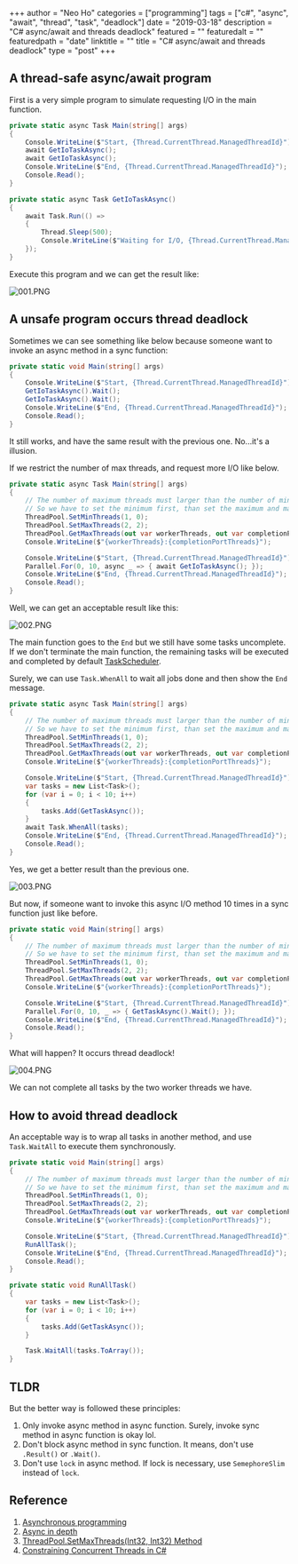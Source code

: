 +++
author = "Neo Ho"
categories = ["programming"]
tags = ["c#", "async", "await", "thread", "task", "deadlock"]
date = "2019-03-18"
description = "C# async/await and threads deadlock"
featured = ""
featuredalt = ""
featuredpath = "date"
linktitle = ""
title = "C# async/await and threads deadlock"
type = "post"
+++

## A thread-safe async/await program
First is a very simple program to simulate requesting I/O in the main function.
```csharp
private static async Task Main(string[] args)
{
    Console.WriteLine($"Start, {Thread.CurrentThread.ManagedThreadId}");
    await GetIoTaskAsync();
    await GetIoTaskAsync();
    Console.WriteLine($"End, {Thread.CurrentThread.ManagedThreadId}");
    Console.Read();
}

private static async Task GetIoTaskAsync()
{
    await Task.Run(() =>
    {
        Thread.Sleep(500);
        Console.WriteLine($"Waiting for I/O, {Thread.CurrentThread.ManagedThreadId}");
    });
}
```
Execute this program and we can get the result like:

![001.PNG](/img/2019/03/001.PNG)

## A unsafe program occurs thread deadlock
Sometimes we can see something like below because someone want to invoke an async method in a sync function:
```csharp
private static void Main(string[] args)
{
    Console.WriteLine($"Start, {Thread.CurrentThread.ManagedThreadId}");
    GetIoTaskAsync().Wait();
    GetIoTaskAsync().Wait();
    Console.WriteLine($"End, {Thread.CurrentThread.ManagedThreadId}");
    Console.Read();
}
```
It still works, and have the same result with the previous one.
No...it's a illusion. 

If we restrict the number of max threads, and request more I/O like below.
```csharp
private static async Task Main(string[] args)
{
    // The number of maximum threads must larger than the number of minimum threads (can't equal).
    // So we have to set the minimum first, than set the maximum and make sure max > min.
    ThreadPool.SetMinThreads(1, 0);
    ThreadPool.SetMaxThreads(2, 2);
    ThreadPool.GetMaxThreads(out var workerThreads, out var completionPortThreads);
    Console.WriteLine($"{workerThreads}:{completionPortThreads}");

    Console.WriteLine($"Start, {Thread.CurrentThread.ManagedThreadId}");
    Parallel.For(0, 10, async _ => { await GetIoTaskAsync(); });
    Console.WriteLine($"End, {Thread.CurrentThread.ManagedThreadId}");
    Console.Read();
}
```
Well, we can get an acceptable result like this:

![002.PNG](/img/2019/03/002.PNG)

The main function goes to the `End` but we still have some tasks uncomplete. 
If we don't terminate the main function, the remaining tasks will be executed and completed by default [TaskScheduler](https://docs.microsoft.com/zh-tw/dotnet/api/system.threading.tasks.taskscheduler).

Surely, we can use `Task.WhenAll` to wait all jobs done and then show the `End` message.
```csharp
private static async Task Main(string[] args)
{
    // The number of maximum threads must larger than the number of minimum threads (can't equal).
    // So we have to set the minimum first, than set the maximum and make sure max > min.
    ThreadPool.SetMinThreads(1, 0);
    ThreadPool.SetMaxThreads(2, 2);
    ThreadPool.GetMaxThreads(out var workerThreads, out var completionPortThreads);
    Console.WriteLine($"{workerThreads}:{completionPortThreads}");

    Console.WriteLine($"Start, {Thread.CurrentThread.ManagedThreadId}");
    var tasks = new List<Task>();
    for (var i = 0; i < 10; i++)
    {
        tasks.Add(GetTaskAsync());
    }
    await Task.WhenAll(tasks);
    Console.WriteLine($"End, {Thread.CurrentThread.ManagedThreadId}");
    Console.Read();
}
```
Yes, we get a better result than the previous one.

![003.PNG](/img/2019/03/003.PNG)

But now, if someone want to invoke this async I/O method 10 times in a sync function just like before. 
```csharp
private static void Main(string[] args)
{
    // The number of maximum threads must larger than the number of minimum threads (can't equal).
    // So we have to set the minimum first, than set the maximum and make sure max > min.
    ThreadPool.SetMinThreads(1, 0);
    ThreadPool.SetMaxThreads(2, 2);
    ThreadPool.GetMaxThreads(out var workerThreads, out var completionPortThreads);
    Console.WriteLine($"{workerThreads}:{completionPortThreads}");

    Console.WriteLine($"Start, {Thread.CurrentThread.ManagedThreadId}");
    Parallel.For(0, 10, _ => { GetTaskAsync().Wait(); });
    Console.WriteLine($"End, {Thread.CurrentThread.ManagedThreadId}");
    Console.Read();
}
```
What will happen? It occurs thread deadlock!

![004.PNG](/img/2019/03/004.PNG)

We can not complete all tasks by the two worker threads we have.

## How to avoid thread deadlock
An acceptable way is to wrap all tasks in another method, and use `Task.WaitAll` to execute them synchronously.
```csharp
private static void Main(string[] args)
{
    // The number of maximum threads must larger than the number of minimum threads (can't equal).
    // So we have to set the minimum first, than set the maximum and make sure max > min.
    ThreadPool.SetMinThreads(1, 0);
    ThreadPool.SetMaxThreads(2, 2);
    ThreadPool.GetMaxThreads(out var workerThreads, out var completionPortThreads);
    Console.WriteLine($"{workerThreads}:{completionPortThreads}");

    Console.WriteLine($"Start, {Thread.CurrentThread.ManagedThreadId}");
    RunAllTask();
    Console.WriteLine($"End, {Thread.CurrentThread.ManagedThreadId}");
    Console.Read();
}

private static void RunAllTask()
{
    var tasks = new List<Task>();
    for (var i = 0; i < 10; i++)
    {
        tasks.Add(GetTaskAsync());
    }

    Task.WaitAll(tasks.ToArray());
}
```
## TLDR
But the better way is followed these principles:
1. Only invoke async method in async function. Surely, invoke sync method in async function is okay lol.
2. Don't block async method in sync function. It means, don't use `.Result()` or `.Wait()`.
3. Don't use `lock` in async method. If lock is necessary, use `SemephoreSlim` instead of `lock`.

## Reference
1. [Asynchronous programming](https://docs.microsoft.com/en-us/dotnet/csharp/async)
2. [Async in depth](https://docs.microsoft.com/en-us/dotnet/standard/async-in-depth)
3. [ThreadPool.SetMaxThreads(Int32, Int32) Method](https://docs.microsoft.com/zh-tw/dotnet/api/system.threading.threadpool.setmaxthreads)
4. [Constraining Concurrent Threads in C#](https://markheath.net/post/constraining-concurrent-threads-csharp)